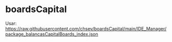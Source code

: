 # boardsCapital

Usar:
https://raw.githubusercontent.com/chsev/boardsCapital/main/IDE_Manager/package_balancasCapitalBoards_index.json
